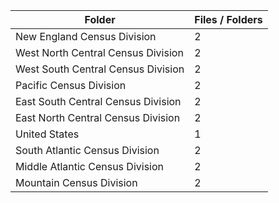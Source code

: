 | Folder                             |   Files / Folders |
|------------------------------------|-------------------|
| New England Census Division        |                 2 |
| West North Central Census Division |                 2 |
| West South Central Census Division |                 2 |
| Pacific Census Division            |                 2 |
| East South Central Census Division |                 2 |
| East North Central Census Division |                 2 |
| United States                      |                 1 |
| South Atlantic Census Division     |                 2 |
| Middle Atlantic Census Division    |                 2 |
| Mountain Census Division           |                 2 |